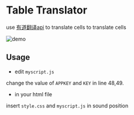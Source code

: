 # Table Translator

use [有道翻译api](https://ai.youdao.com/login.s) to translate cells to translate cells  

![demo](https://s2.loli.net/2021/12/21/mqJG5hjSsPTtN32.png)
## Usage

- edit `myscript.js`  

change the value of `APPKEY` and `KEY` in line 48,49.

- in your html file

insert `style.css` and `myscript.js` in sound position

